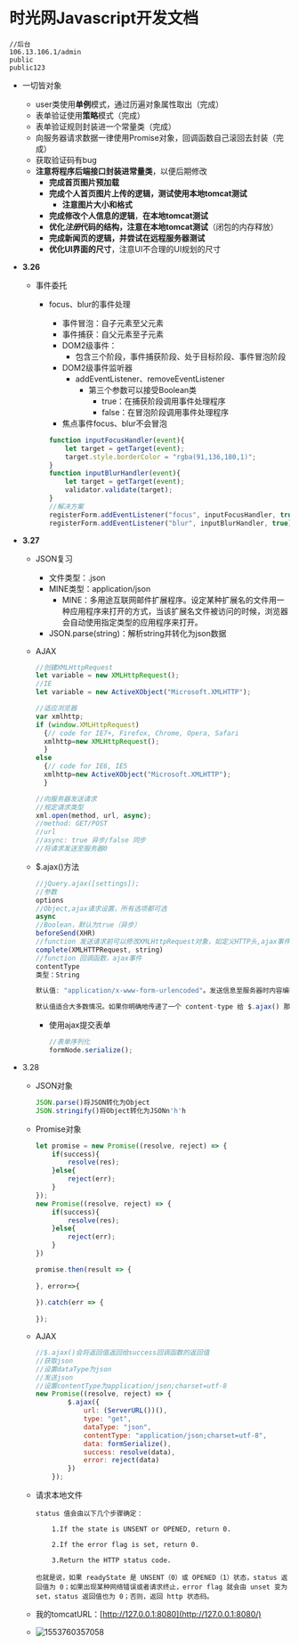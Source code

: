 # 时光网Javascript开发文档

```
//后台
106.13.106.1/admin
public
public123
```



- 一切皆对象

  - user类使用**单例**模式，通过历遍对象属性取出（完成）
  - 表单验证使用**策略**模式（完成）
  - 表单验证规则封装进一个常量类（完成）
  - 向服务器请求数据一律使用Promise对象，回调函数自己滚回去封装（完成）
  - 获取验证码有bug
  - **注意将程序后端接口封装进常量类**，以便后期修改
    - **完成首页图片预加载**
    - **完成个人首页图片上传的逻辑，测试使用本地tomcat测试**
      - **注意图片大小和格式**
    - **完成修改个人信息的逻辑**，**在本地tomcat测试**
    - **优化*注册*代码的结构，注意在本地tomcat测试**（闭包的内存释放）
    - **完成新闻页的逻辑，并尝试在远程服务器测试**
    - **优化UI界面的尺寸**，注意UI不合理的UI规划的尺寸

- **3.26**

  - 事件委托

    - focus、blur的事件处理

      - 事件冒泡：自子元素至父元素
      - 事件捕获：自父元素至子元素
      - DOM2级事件：
        - 包含三个阶段，事件捕获阶段、处于目标阶段、事件冒泡阶段
      - DOM2级事件监听器
        - addEventListener、removeEventListener
          - 第三个参数可以接受Boolean类
            - true：在捕获阶段调用事件处理程序
            - false：在冒泡阶段调用事件处理程序
      - 焦点事件focus、blur不会冒泡

      ```javascript
      function inputFocusHandler(event){
          let target = getTarget(event);
          target.style.borderColor = "rgba(91,136,180,1)";
      }
      function inputBlurHandler(event){
          let target = getTarget(event);
          validator.validate(target);
      }
      //解决方案
      registerForm.addEventListener("focus", inputFocusHandler, true);
      registerForm.addEventListener("blur", inputBlurHandler, true);
      ```

      

- **3.27**

  - JSON复习
    - 文件类型：.json
    - MINE类型：application/json
      - MINE：多用途互联网邮件扩展程序。设定某种扩展名的文件用一种应用程序来打开的方式，当该扩展名文件被访问的时候，浏览器会自动使用指定类型的应用程序来打开。
    - JSON.parse(string)：解析string并转化为json数据

  - AJAX

    ```javascript
    //创建XMLHttpRequest
    let variable = new XMLHttpRequest();
    //IE
    let variable = new ActiveXObject("Microsoft.XMLHTTP");
    
    //适应浏览器
    var xmlhttp;
    if (window.XMLHttpRequest)
      {// code for IE7+, Firefox, Chrome, Opera, Safari
      xmlhttp=new XMLHttpRequest();
      }
    else
      {// code for IE6, IE5
      xmlhttp=new ActiveXObject("Microsoft.XMLHTTP");
      }
    
    //向服务器发送请求
    //规定请求类型
    xml.open(method, url, async);
    //method: GET/POST
    //url
    //async: true 异步/false 同步
    //将请求发送至服务器0
    ```

    

  - $.ajax()方法

    ```javascript
    //jQuery.ajax([settings]);
    //参数
    options
    //Object,ajax请求设置，所有选项都可选
    async
    //Boolean，默认为true（异步）
    beforeSend(XHR)
    //function 发送请求前可以修改XMLHttpRequest对象，如定义HTTP头,ajax事件
    complete(XMLHTTPRequest, string)
    //function 回调函数，ajax事件
    contentType
    类型：String
    
    默认值: "application/x-www-form-urlencoded"。发送信息至服务器时内容编码类型。
    
    默认值适合大多数情况。如果你明确地传递了一个 content-type 给 $.ajax() 那么它必定会发送给服务器（即使没有数据要发送）。
    ```

    

    - 使用ajax提交表单

      ```javascript
      //表单序列化
      formNode.serialize();
      
      ```

      

- 3.28

  - JSON对象

    ```javascript
    JSON.parse()将JSON转化为Object
    JSON.stringify()将Object转化为JSONn'h'h
    ```

    

  - Promise对象

    ```javascript
    let promise = new Promise((resolve, reject) => {
        if(success){
            resolve(res);
        }else{
            reject(err);
        }
    });
    new Promise((resolve, reject) => {
        if(success){
            resolve(res);
        }else{
            reject(err);
        }
    })
    
    promise.then(result => {
        
    }, error=>{
        
    }).catch(err => {
        
    });
    
    ```

  - AJAX

    ```javascript
    //$.ajax()会将返回值返回给success回调函数的返回值
    //获取json
    //设置dataType为json
    //发送json
    //设置contentType为application/json;charset=utf-8
    new Promise((resolve, reject) => {
            $.ajax({
                url: (ServerURL())(),
                type: "get",
                dataType: "json",
                contentType: "application/json;charset=utf-8",
                data: formSerialize(),
                success: resolve(data),
                error: reject(data)
            })
        });
    ```

    

  - 请求本地文件

    ```
    status 值会由以下几个步骤确定：
    
        1.If the state is UNSENT or OPENED, return 0.
    
        2.If the error flag is set, return 0.
    
        3.Return the HTTP status code.
    
    也就是说，如果 readyState 是 UNSENT（0）或 OPENED（1）状态，status 返回值为 0；如果出现某种网络错误或者请求终止，error flag 就会由 unset 变为 set，status 返回值也为 0；否则，返回 http 状态码。
    ```

    

  - 我的tomcatURL：[http://127.0.0.1:8080](http://127.0.0.1:8080/)

  - ![1553760357058](C:\Users\dell\AppData\Roaming\Typora\typora-user-images\1553760357058.png)